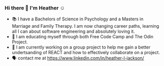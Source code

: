 ### Hi there 👋 I'm Heather :relaxed:

<!--
**heathjackson/heathjackson** is a ✨ _special_ ✨ repository because its `README.md` (this file) appears on your GitHub profile.

Here are some ideas to get you started:
-->
- :books: I have a Bachelors of Science in Psychology and a Masters in Marriage and Family Therapy.  I am now changing career paths, learning all I can about software engineering and absolutely loving it.
- 🌱 I am educating myself through both Free Code Camp and The Odin Project.
- 🔭 I am currently working on a group project to help me gain a better undertsanding of REACT and how to effectively collaborate on a project. 
- :speaking_head: contact me at https://www.linkedin.com/in/heather-l-jackson/
